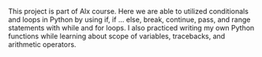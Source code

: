 This project is part of Alx course.
Here we are able to utilized conditionals and loops in Python by using if, if ... else, break, continue, pass, and range statements with while and for loops. I also practiced writing my own Python functions while learning about scope of variables, tracebacks, and arithmetic operators.
